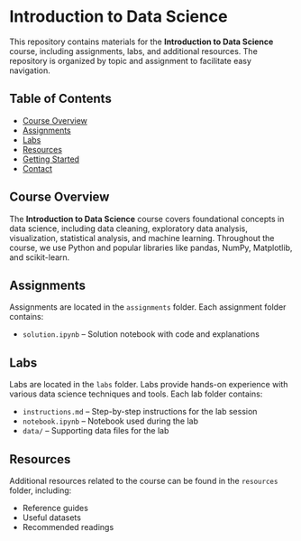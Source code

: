 # Introduction to Data Science

This repository contains materials for the **Introduction to Data Science** course, including assignments, labs, and additional resources. The repository is organized by topic and assignment to facilitate easy navigation.

## Table of Contents
- [Course Overview](#course-overview)
- [Assignments](#assignments)
- [Labs](#labs)
- [Resources](#resources)
- [Getting Started](#getting-started)
- [Contact](#contact)

## Course Overview
The **Introduction to Data Science** course covers foundational concepts in data science, including data cleaning, exploratory data analysis, visualization, statistical analysis, and machine learning. Throughout the course, we use Python and popular libraries like pandas, NumPy, Matplotlib, and scikit-learn.

## Assignments
Assignments are located in the `assignments` folder. Each assignment folder contains:
- `solution.ipynb` – Solution notebook with code and explanations

## Labs
Labs are located in the `labs` folder. Labs provide hands-on experience with various data science techniques and tools. Each lab folder contains:
- `instructions.md` – Step-by-step instructions for the lab session
- `notebook.ipynb` – Notebook used during the lab
- `data/` – Supporting data files for the lab

## Resources
Additional resources related to the course can be found in the `resources` folder, including:
- Reference guides
- Useful datasets
- Recommended readings
